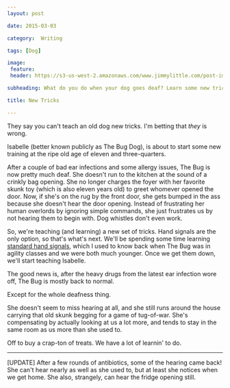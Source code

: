 ```yaml
---
layout: post

date: 2015-03-03

category:  Writing 

tags: [Dog]

image:
 feature:
 header: https://s3-us-west-2.amazonaws.com/www.jimmylittle.com/post-images/leBug.jpg

subheading: What do you do when your dog goes deaf? Learn some new tricks.

title: New Tricks

---
```


They say you can't teach an old dog new tricks.  I'm betting that *they* is wrong.  

Isabelle (better known publicly as The Bug Dog), is about to start some new training at the ripe old age of eleven and three-quarters. 

After a couple of bad ear infections and some allergy issues, The Bug is now pretty much deaf. She doesn't run to the kitchen at the sound of a crinkly bag opening. She no longer charges the foyer with her favorite skunk toy (which is also eleven years old) to greet whomever opened the door. Now, if she's on the rug by the front door, she gets bumped in the ass because she doesn't hear the door opening. Instead of frustrating her human overlords by ignoring simple commands, she just frustrates us by not hearing them to begin with. Dog whistles don't even work. 

So, we're teaching (and learning) a new set of tricks. Hand signals are the only option, so that's what's next. We'll be spending some time learning [standard hand signals](href="http://www.dog-training-excellence.com/dog-training-hand-signals.html), which I used to know back when The Bug was in agility classes and we were both much younger. Once we get them down, we'll start teaching Isabelle. 

The good news is, after the heavy drugs from the latest ear infection wore off, The Bug is mostly back to normal.

Except for the whole deafness thing. 

She doesn't seem to miss hearing at all, and she still runs around the house carrying that old skunk begging for a game of tug-of-war. She's compensating by actually looking at us a lot more, and tends to stay in the same room as us more than she used to.  

Off to buy a crap-ton of treats. We have a lot of learnin' to do. 

---
  [UPDATE]  After a few rounds of antibiotics, some of the hearing came back!  She can't hear nearly as well as she used to, but at least she notices when we get home.  She also, strangely, can hear the fridge opening still.
